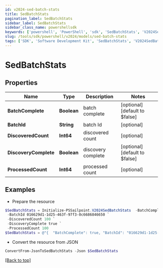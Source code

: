 ```yaml
---
id: v2024-sed-batch-stats
title: SedBatchStats
pagination_label: SedBatchStats
sidebar_label: SedBatchStats
sidebar_class_name: powershellsdk
keywords: ['powershell', 'PowerShell', 'sdk', 'SedBatchStats', 'V2024SedBatchStats'] 
slug: /tools/sdk/powershell/v2024/models/sed-batch-stats
tags: ['SDK', 'Software Development Kit', 'SedBatchStats', 'V2024SedBatchStats']
---
```



# SedBatchStats

## Properties

Name | Type | Description | Notes
------------ | ------------- | ------------- | -------------
**BatchComplete** | **Boolean** | batch complete | [optional] [default to $false]
**BatchId** | **String** | batch Id | [optional] 
**DiscoveredCount** | **Int64** | discovered count | [optional] 
**DiscoveryComplete** | **Boolean** | discovery complete | [optional] [default to $false]
**ProcessedCount** | **Int64** | processed count | [optional] 

## Examples

- Prepare the resource
```powershell
$SedBatchStats = Initialize-PSSailpoint.V2024SedBatchStats  -BatchComplete true `
 -BatchId 016629d1-1d25-463f-97f3-0c6686846650 `
 -DiscoveredCount 100 `
 -DiscoveryComplete true `
 -ProcessedCount 100
$SedBatchStats = @"{  "BatchComplete": true, "BatchId": "016629d1-1d25-463f-97f3-0c6686846650", "DiscoveredCount": "100", "DiscoveryComplete": true, "ProcessedCount": "100" }"@
```

- Convert the resource from JSON
```powershell
ConvertFrom-JsonToSedBatchStats -Json $SedBatchStats
```


[[Back to top]](#) 

